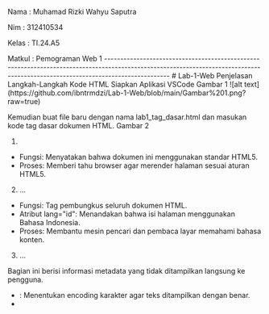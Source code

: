 Nama    : Muhamad Rizki Wahyu Saputra
<p> Nim     : 312410534
<p> Kelas   : TI.24.A5
<p>Matkul  : Pemograman Web 1
--------------------------------------------------------------------------------------------------------------------------------------------------------------------------------
# Lab-1-Web
Penjelasan Langkah-Langkah Kode HTML
Siapkan Aplikasi VSCode
Gambar 1 ![alt text](https://github.com/ibntrmdzi/Lab-1-Web/blob/main/Gambar%201.png?raw=true)

Kemudian buat file baru dengan nama lab1_tag_dasar.html dan masukan kode tag dasar dokumen
HTML.
Gambar 2
1. <!DOCTYPE html>
- Fungsi: Menyatakan bahwa dokumen ini menggunakan standar HTML5.
- Proses: Memberi tahu browser agar merender halaman sesuai aturan HTML5.

2. <html lang="id"> … </html>
- Fungsi: Tag pembungkus seluruh dokumen HTML.
- Atribut lang="id": Menandakan bahwa isi halaman menggunakan Bahasa Indonesia.
- Proses: Membantu mesin pencari dan pembaca layar memahami bahasa konten.

3. <head> … </head>
Bagian ini berisi informasi metadata yang tidak ditampilkan langsung ke pengguna.
- <meta charset="UTF-8">: Menentukan encoding karakter agar teks ditampilkan dengan benar.
- <title>: Judul halaman yang akan muncul di tab browser.
Dijalankan hasil kodenya di Browser dan hasilnya masih kosong:
Gambar 3

Kemudian masukan kode Judul utama halaman seperti gambar dibawah ini:
Gambar 4
4. <h1>Belajar Dasar HTML</h1>
- Fungsi: Menampilkan judul utama halaman.
- Proses: Ditampilkan dengan ukuran besar dan tebal, menandakan topik utama.
  
5. <p> … </p>
Paragraf pertama:
- Fungsi: Menjelaskan konteks pembelajaran HTML.
- Proses: Teks ditampilkan dalam format paragraf yang rapi.
- 
6. <h2>Paragraf pada HTML</h2>
- Fungsi: Subjudul untuk bagian yang membahas paragraf.
- Proses: Ditampilkan lebih kecil dari <h1>, menandakan bagian baru.
  Paragraf kedua:
Sekaligus di isi paragrafnya dan hasilnya:
Gambar 5

Kemudian masukan kode untuk menambahkan gambar seperti gambar dibawah ini:
Gambar 6
7. <h3>Menambahkan Gambar</h3>
- Fungsi: Subjudul untuk bagian gambar.
- Proses: Ditampilkan lebih kecil dari <h2>, menandakan subbagian.

8. <img src="logo_UPB.jpeg" title="Logo Universitas Pelita Bangsa">
- Fungsi: Menampilkan gambar.
- Atribut:
- src: Lokasi file gambar.
- title: Teks yang muncul saat mouse diarahkan ke gambar.
- Proses: Browser mencari file gambar dan menampilkannya di halaman.
✅ Pastikan file logo_UPB.jpeg berada di folder yang sama dengan file HTML agar gambar muncul.
Hasilnya:
Gambar 7

Kemudian tambahkan kode untuk menampilkan konten visual ke pengguna seperti gambar dibawah ini:
Gambar 8
9. <body> … </body>
Bagian utama yang menampilkan konten visual ke pengguna.

10. <nav> … </nav>
Bagian navigasi berisi tautan ke halaman lain.
- <a href="...">: Membuat tautan ke halaman lokal atau eksternal.
- Proses: Saat diklik, browser akan membuka halaman yang dituju.
11. <hr>
- Fungsi: Membuat garis horizontal sebagai pemisah visual.
- Proses: Memisahkan bagian navigasi dengan konten utama.
Hasilnya:
Gambar 9

Dan ini hasil semua kode langkah-langkah diatas:
Gambar 10

📌 Kesimpulan
Struktur HTML ini sudah lengkap dan benar untuk praktikum dasar:
*Tag dan Fungsi Utama*
<!DOCTYPE> = Menentukan standar HTML5
<html></html> = Membungkus seluruh dokumen HTML
<head></head> = Metadata dan judul halaman
<body></body> = Konten utama yang ditampilkan
<nav></nav> = Navigasi antar halaman
<a></a> = Tautan ke halaman lain
<hr> = Garis pemisah
<h1></h3> = Judul dan subjudul
<p></p> = Paragraf teks
<img> = Menampilkan gambar

